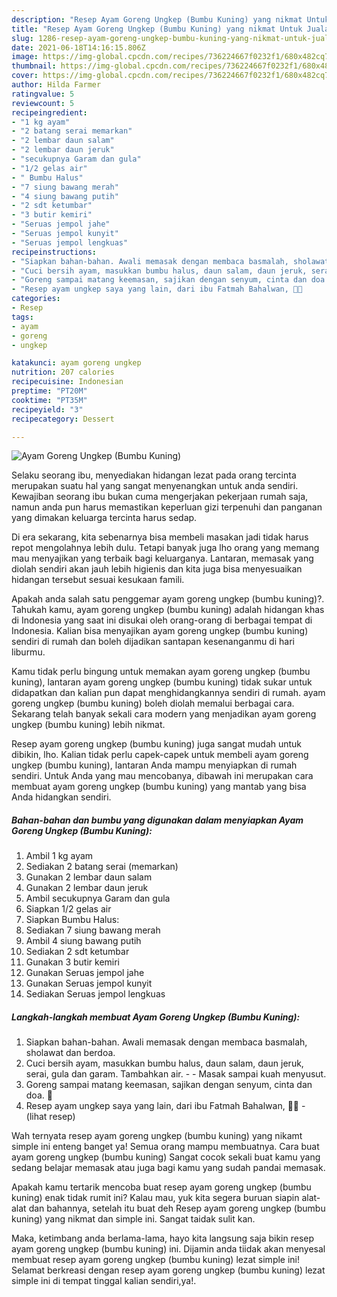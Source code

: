 ```yaml
---
description: "Resep Ayam Goreng Ungkep (Bumbu Kuning) yang nikmat Untuk Jualan"
title: "Resep Ayam Goreng Ungkep (Bumbu Kuning) yang nikmat Untuk Jualan"
slug: 1286-resep-ayam-goreng-ungkep-bumbu-kuning-yang-nikmat-untuk-jualan
date: 2021-06-18T14:16:15.806Z
image: https://img-global.cpcdn.com/recipes/736224667f0232f1/680x482cq70/ayam-goreng-ungkep-bumbu-kuning-foto-resep-utama.jpg
thumbnail: https://img-global.cpcdn.com/recipes/736224667f0232f1/680x482cq70/ayam-goreng-ungkep-bumbu-kuning-foto-resep-utama.jpg
cover: https://img-global.cpcdn.com/recipes/736224667f0232f1/680x482cq70/ayam-goreng-ungkep-bumbu-kuning-foto-resep-utama.jpg
author: Hilda Farmer
ratingvalue: 5
reviewcount: 5
recipeingredient:
- "1 kg ayam"
- "2 batang serai memarkan"
- "2 lembar daun salam"
- "2 lembar daun jeruk"
- "secukupnya Garam dan gula"
- "1/2 gelas air"
- " Bumbu Halus"
- "7 siung bawang merah"
- "4 siung bawang putih"
- "2 sdt ketumbar"
- "3 butir kemiri"
- "Seruas jempol jahe"
- "Seruas jempol kunyit"
- "Seruas jempol lengkuas"
recipeinstructions:
- "Siapkan bahan-bahan. Awali memasak dengan membaca basmalah, sholawat dan berdoa."
- "Cuci bersih ayam, masukkan bumbu halus, daun salam, daun jeruk, serai, gula dan garam. Tambahkan air.   Masak sampai kuah menyusut."
- "Goreng sampai matang keemasan, sajikan dengan senyum, cinta dan doa. 🖤"
- "Resep ayam ungkep saya yang lain, dari ibu Fatmah Bahalwan, 🖤🥰           (lihat resep)"
categories:
- Resep
tags:
- ayam
- goreng
- ungkep

katakunci: ayam goreng ungkep 
nutrition: 207 calories
recipecuisine: Indonesian
preptime: "PT20M"
cooktime: "PT35M"
recipeyield: "3"
recipecategory: Dessert

---
```



![Ayam Goreng Ungkep (Bumbu Kuning)](https://img-global.cpcdn.com/recipes/736224667f0232f1/680x482cq70/ayam-goreng-ungkep-bumbu-kuning-foto-resep-utama.jpg)

Selaku seorang ibu, menyediakan hidangan lezat pada orang tercinta merupakan suatu hal yang sangat menyenangkan untuk anda sendiri. Kewajiban seorang ibu bukan cuma mengerjakan pekerjaan rumah saja, namun anda pun harus memastikan keperluan gizi terpenuhi dan panganan yang dimakan keluarga tercinta harus sedap.

Di era  sekarang, kita sebenarnya bisa membeli masakan jadi tidak harus repot mengolahnya lebih dulu. Tetapi banyak juga lho orang yang memang mau menyajikan yang terbaik bagi keluarganya. Lantaran, memasak yang diolah sendiri akan jauh lebih higienis dan kita juga bisa menyesuaikan hidangan tersebut sesuai kesukaan famili. 



Apakah anda salah satu penggemar ayam goreng ungkep (bumbu kuning)?. Tahukah kamu, ayam goreng ungkep (bumbu kuning) adalah hidangan khas di Indonesia yang saat ini disukai oleh orang-orang di berbagai tempat di Indonesia. Kalian bisa menyajikan ayam goreng ungkep (bumbu kuning) sendiri di rumah dan boleh dijadikan santapan kesenanganmu di hari liburmu.

Kamu tidak perlu bingung untuk memakan ayam goreng ungkep (bumbu kuning), lantaran ayam goreng ungkep (bumbu kuning) tidak sukar untuk didapatkan dan kalian pun dapat menghidangkannya sendiri di rumah. ayam goreng ungkep (bumbu kuning) boleh diolah memalui berbagai cara. Sekarang telah banyak sekali cara modern yang menjadikan ayam goreng ungkep (bumbu kuning) lebih nikmat.

Resep ayam goreng ungkep (bumbu kuning) juga sangat mudah untuk dibikin, lho. Kalian tidak perlu capek-capek untuk membeli ayam goreng ungkep (bumbu kuning), lantaran Anda mampu menyiapkan di rumah sendiri. Untuk Anda yang mau mencobanya, dibawah ini merupakan cara membuat ayam goreng ungkep (bumbu kuning) yang mantab yang bisa Anda hidangkan sendiri.

<!--inarticleads1-->

##### Bahan-bahan dan bumbu yang digunakan dalam menyiapkan Ayam Goreng Ungkep (Bumbu Kuning):

1. Ambil 1 kg ayam
1. Sediakan 2 batang serai (memarkan)
1. Gunakan 2 lembar daun salam
1. Gunakan 2 lembar daun jeruk
1. Ambil secukupnya Garam dan gula
1. Siapkan 1/2 gelas air
1. Siapkan  Bumbu Halus:
1. Sediakan 7 siung bawang merah
1. Ambil 4 siung bawang putih
1. Sediakan 2 sdt ketumbar
1. Gunakan 3 butir kemiri
1. Gunakan Seruas jempol jahe
1. Gunakan Seruas jempol kunyit
1. Sediakan Seruas jempol lengkuas




<!--inarticleads2-->

##### Langkah-langkah membuat Ayam Goreng Ungkep (Bumbu Kuning):

1. Siapkan bahan-bahan. Awali memasak dengan membaca basmalah, sholawat dan berdoa.
1. Cuci bersih ayam, masukkan bumbu halus, daun salam, daun jeruk, serai, gula dan garam. Tambahkan air.  -  - Masak sampai kuah menyusut.
1. Goreng sampai matang keemasan, sajikan dengan senyum, cinta dan doa. 🖤
1. Resep ayam ungkep saya yang lain, dari ibu Fatmah Bahalwan, 🖤🥰 -           (lihat resep)




Wah ternyata resep ayam goreng ungkep (bumbu kuning) yang nikamt simple ini enteng banget ya! Semua orang mampu membuatnya. Cara buat ayam goreng ungkep (bumbu kuning) Sangat cocok sekali buat kamu yang sedang belajar memasak atau juga bagi kamu yang sudah pandai memasak.

Apakah kamu tertarik mencoba buat resep ayam goreng ungkep (bumbu kuning) enak tidak rumit ini? Kalau mau, yuk kita segera buruan siapin alat-alat dan bahannya, setelah itu buat deh Resep ayam goreng ungkep (bumbu kuning) yang nikmat dan simple ini. Sangat taidak sulit kan. 

Maka, ketimbang anda berlama-lama, hayo kita langsung saja bikin resep ayam goreng ungkep (bumbu kuning) ini. Dijamin anda tiidak akan menyesal membuat resep ayam goreng ungkep (bumbu kuning) lezat simple ini! Selamat berkreasi dengan resep ayam goreng ungkep (bumbu kuning) lezat simple ini di tempat tinggal kalian sendiri,ya!.

